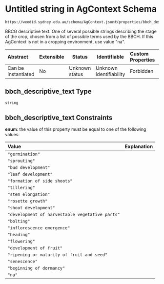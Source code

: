 # Untitled string in AgContext Schema

```txt
https://weedid.sydney.edu.au/schema/AgContext.json#/properties/bbch_descriptive_text
```

BBCG descriptive text.
One of several possible strings describing the stage of the crop, chosen from a list of possible terms used by the BBCH.
If this AgContext is not in a cropping environment, use value "na".


| Abstract            | Extensible | Status         | Identifiable            | Custom Properties | Additional Properties | Access Restrictions | Defined In                                                                      |
| :------------------ | ---------- | -------------- | ----------------------- | :---------------- | --------------------- | ------------------- | ------------------------------------------------------------------------------- |
| Can be instantiated | No         | Unknown status | Unknown identifiability | Forbidden         | Allowed               | none                | [AgContext.schema.json\*](out/out/AgContext.schema.json "open original schema") |

## bbch_descriptive_text Type

`string`

## bbch_descriptive_text Constraints

**enum**: the value of this property must be equal to one of the following values:

| Value                                           | Explanation |
| :---------------------------------------------- | ----------- |
| `"germination"`                                 |             |
| `"sprouting"`                                   |             |
| `"bud development"`                             |             |
| `"leaf development"`                            |             |
| `"formation of side shoots"`                    |             |
| `"tillering"`                                   |             |
| `"stem elongation"`                             |             |
| `"rosette growth"`                              |             |
| `"shoot development"`                           |             |
| `"development of harvestable vegetative parts"` |             |
| `"bolting"`                                     |             |
| `"inflorescence emergence"`                     |             |
| `"heading"`                                     |             |
| `"flowering"`                                   |             |
| `"development of fruit"`                        |             |
| `"ripening or maturity of fruit and seed"`      |             |
| `"senescence"`                                  |             |
| `"beginning of dormancy"`                       |             |
| `"na"`                                          |             |
